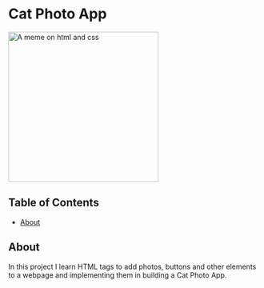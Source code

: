 <h1>Cat Photo App</h1>
<a href="https://github.com/Huclark/memes"><img src="https://github.com/Huclark/memes/blob/main/Cat%20photo.png?raw=true" alt="A meme on html and css" width="300" ></a>

## Table of Contents
- [About](#about)

## About
In this project I learn HTML tags to add photos, buttons and other elements to a webpage and implementing them in building a Cat Photo App.
